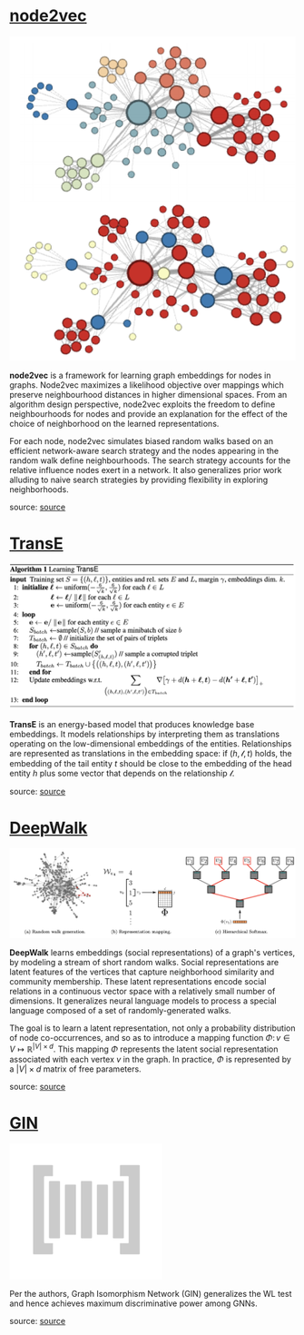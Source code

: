# [node2vec](https://paperswithcode.com/method/node2vec)
![](./img/Screen_Shot_2020-05-26_at_11.47.11_PM.png)

**node2vec** is a framework for learning graph embeddings for nodes in graphs. Node2vec maximizes a likelihood objective over mappings which preserve neighbourhood distances in higher dimensional spaces. From an algorithm design perspective, node2vec exploits the freedom to define neighbourhoods for nodes and provide an explanation for the effect of the choice of neighborhood on the learned representations. 

For each node, node2vec simulates biased random walks based on an efficient network-aware search strategy and the nodes appearing in the random walk define neighbourhoods. The search strategy accounts for the relative influence nodes exert in a network. It also generalizes prior work alluding to naive search strategies by providing flexibility in exploring neighborhoods.

source: [source](http://arxiv.org/abs/1607.00653v1)
# [TransE](https://paperswithcode.com/method/transe)
![](./img/Screen_Shot_2020-05-27_at_12.01.23_AM.png)

**TransE** is an energy-based model that produces knowledge base embeddings. It models relationships by interpreting them as translations operating on the low-dimensional embeddings of the entities. Relationships are represented as translations in the embedding space: if $\left(h, \mathcal{l}, t\right)$ holds, the embedding of the tail entity $t$ should be close to the embedding of the head entity $h$ plus some vector that depends on the relationship $\mathcal{l}$.

source: [source](http://papers.nips.cc/paper/5071-translating-embeddings-for-modeling-multi-relational-data)
# [DeepWalk](https://paperswithcode.com/method/deepwalk)
![](./img/Screen_Shot_2020-05-26_at_11.55.03_PM.png)

**DeepWalk** learns embeddings (social representations) of a graph's vertices, by modeling a stream of short random walks. Social representations are latent features of the vertices that capture neighborhood similarity and community membership. These latent representations encode social relations in a continuous vector space with a relatively small number of dimensions. It generalizes neural language models to process a special language composed of a set of randomly-generated walks. 

The goal is to learn a latent representation, not only a probability distribution of node co-occurrences, and so as to introduce a mapping function $\Phi \colon v \in V \mapsto \mathbb{R}^{|V|\times d}$.
This mapping $\Phi$ represents the latent social representation associated with each vertex $v$ in the graph. In practice, $\Phi$ is represented by a $|V| \times d$ matrix of free parameters.

source: [source](http://arxiv.org/abs/1403.6652v2)
# [GIN](https://paperswithcode.com/method/gin)
![](./img/default.gif)

Per the authors, Graph Isomorphism Network (GIN) generalizes the WL test and hence achieves maximum discriminative power among GNNs.

source: [source](http://arxiv.org/abs/1810.00826v3)
